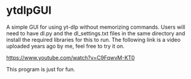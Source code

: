 # ytdlpGUI
A simple GUI for using yt-dlp without memorizing commands.
Users will need to have dl.py and the dl_settings.txt files in the same directory and install the required libraries for this to run.
The following link is a video uploaded years ago by me, feel free to try it on.

https://www.youtube.com/watch?v=C9FqwvM-KT0

This program is just for fun.
